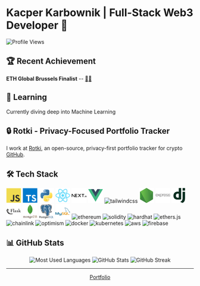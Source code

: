 # Kacper Karbownik | Full-Stack Web3 Developer 🚀

![Profile Views](https://komarev.com/ghpvc/?username=cleanerzkp&label=Profile%20views&color=0e75b6&style=flat)

## 🏆 Recent Achievement
**ETH Global Brussels Finalist** -- [🧑‍🍳](https://ethglobal.com/showcase/cook-some-hooks-ehuy8)

## 🌱 Learning
Currently diving deep into Machine Learning

## 🔒 Rotki - Privacy-Focused Portfolio Tracker

I work at [Rotki](https://rotki.com/), an open-source, privacy-first portfolio tracker for crypto [GitHub](https://github.com/rotki/rotki).

## 🛠 Tech Stack
<p align="left">
  <!-- Programming Languages -->
  <img src="https://raw.githubusercontent.com/devicons/devicon/master/icons/javascript/javascript-original.svg" alt="javascript" width="40" height="40"/>
  <img src="https://raw.githubusercontent.com/devicons/devicon/master/icons/typescript/typescript-original.svg" alt="typescript" width="40" height="40"/>
  <img src="https://raw.githubusercontent.com/devicons/devicon/master/icons/python/python-original.svg" alt="python" width="40" height="40"/>

  <!-- Frontend Frameworks -->
  <img src="https://raw.githubusercontent.com/devicons/devicon/master/icons/react/react-original.svg" alt="react" width="40" height="40"/>
  <img src="https://raw.githubusercontent.com/devicons/devicon/master/icons/nextjs/nextjs-original-wordmark.svg" alt="nextjs" width="40" height="40"/>
  <img src="https://raw.githubusercontent.com/devicons/devicon/master/icons/vuejs/vuejs-original.svg" alt="vuejs" width="40" height="40"/>
  <img src="https://seeklogo.com/images/T/tailwind-css-logo-5AD4175897-seeklogo.com.png" alt="tailwindcss" width="40" height="40"/>

  <!-- Backend Frameworks -->
  <img src="https://raw.githubusercontent.com/devicons/devicon/master/icons/nodejs/nodejs-original.svg" alt="nodejs" width="40" height="40"/>
  <img src="https://raw.githubusercontent.com/devicons/devicon/master/icons/express/express-original-wordmark.svg" alt="express" width="40" height="40"/>
  <img src="https://raw.githubusercontent.com/devicons/devicon/master/icons/django/django-plain.svg" alt="django" width="40" height="40"/>
  <img src="https://raw.githubusercontent.com/devicons/devicon/master/icons/flask/flask-original-wordmark.svg" alt="flask" width="40" height="40"/>

  <!-- Database -->
  <img src="https://raw.githubusercontent.com/devicons/devicon/master/icons/mongodb/mongodb-original-wordmark.svg" alt="mongodb" width="40" height="40"/>
  <img src="https://raw.githubusercontent.com/devicons/devicon/master/icons/postgresql/postgresql-original-wordmark.svg" alt="postgresql" width="40" height="40"/>
  <img src="https://raw.githubusercontent.com/devicons/devicon/master/icons/mysql/mysql-original-wordmark.svg" alt="mysql" width="40" height="40"/>

  <!-- Web3 & Blockchain -->
  <img src="https://cryptologos.cc/logos/ethereum-eth-logo.png?v=032" alt="ethereum" width="40" height="40"/>
  <img src="https://seeklogo.com/images/S/solidity-logo-D29CC3EB00-seeklogo.com.png" alt="solidity" width="40" height="40"/>
  <img src="https://seeklogo.com/images/H/hardhat-logo-888739EBB4-seeklogo.com.png" alt="hardhat" width="40" height="40"/>
  <img src="https://seeklogo.com/images/E/ethers-logo-D5B86204D8-seeklogo.com.png" alt="ethers.js" width="40" height="40"/>
  <img src="https://cryptologos.cc/logos/chainlink-link-logo.png?v=032" alt="chainlink" width="40" height="40"/>
  <img src="https://cryptologos.cc/logos/optimism-ethereum-op-logo.png?v=032" alt="optimism" width="40" height="40"/>

  <!-- Miscellaneous Tools -->
  <img src="https://seeklogo.com/images/D/docker-logo-6D6F987702-seeklogo.com.png" alt="docker" width="40" height="40"/>
  <img src="https://seeklogo.com/images/K/kubernetes-logo-3A67038EAB-seeklogo.com.png" alt="kubernetes" width="40" height="40"/>
  <img src="https://www.logo.wine/a/logo/Amazon_Web_Services/Amazon_Web_Services-Logo.wine.svg" alt="aws" width="40" height="40"/>
  <img src="https://seeklogo.com/images/F/firebase-logo-402F407EE0-seeklogo.com.png" alt="firebase" width="40" height="40"/>
</p>

## 📊 GitHub Stats

<div align="center">
  <img src="https://github-readme-stats.vercel.app/api/top-langs/?username=cleanerzkp&theme=radical&hide_border=false&include_all_commits=false&count_private=false&layout=compact" alt="Most Used Languages" height="150" />
  <img src="https://github-readme-stats.vercel.app/api?username=cleanerzkp&theme=radical&hide_border=false&include_all_commits=false&count_private=false" alt="GitHub Stats" height="150" />
  <img src="https://github-readme-streak-stats.herokuapp.com/?user=cleanerzkp&theme=radical&hide_border=false" alt="GitHub Streak" height="150" />
</div>


---

<p align="center">
  <a href="https://kacperkarbownik.xyz/">Portfolio</a>
</p>
